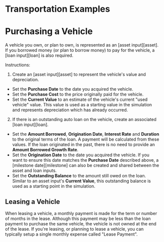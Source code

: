 # Transportation Examples

# Purchasing a Vehicle

A vehicle you own, or plan to own, is represented as an [asset input][asset]. If you borrowed money (or plan to borrow money) to pay for the vehicle, a [loan input][loan] is also required.

Instructions:

1. Create an [asset input][asset] to represent the vehicle's value and depreciation.
  * Set the __Purchase Date__ to the date you acquired the vehicle.	
  * Set the __Purchase Cost__ to the price originally paid for the vehicle.	
  * Set the __Current Value__ to an estimate of the vehicle's current "used vehicle" value. This value is used as a starting value in the simulation and represents depreciation which has already occurred.

2. If there is an outstanding auto loan on the vehicle, create an associated [loan input][loan]. 
  * Set the __Amount Borrowed__, __Origination Date__, __Interest Rate__  and __Duration__ to the original terms of the loan. A payment will be calculated from these values. If the loan originated in the past, there is no need to provide an __Amount Borrowed Growth Rate__.
  * Set the __Origination Date__ to the date you acquired the vehicle. If you want to ensure this date matches the __Purchase Date__ described above, a [milestone date][milestone] can also be created and shared between the asset and loan inputs. 
  * Set the __Outstanding Balance__ to the amount still owed on the loan. Similar to an asset input's __Current Value__, this outstanding balance is used as a starting point in the simulation.

## Leasing a Vehicle

When leasing a vehicle, a monthly payment is made for the term or number of months in the lease. Although this payment may be less than the loan payment to purchase the same vehicle, the vehicle is not owned at the end of the lease. If you're leasing, or planning to lease a vehicle, you can typically setup a single monthly expense called "Lease Payment".